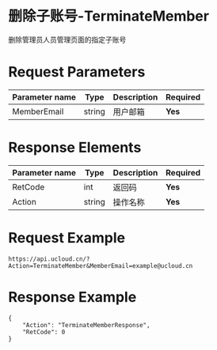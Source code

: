 # 删除子账号-TerminateMember

删除管理员人员管理页面的指定子账号

# Request Parameters
|Parameter name|Type|Description|Required|
|---|---|---|---|
|MemberEmail|string|用户邮箱|**Yes**|

# Response Elements
|Parameter name|Type|Description|Required|
|---|---|---|---|
|RetCode|int|返回码|**Yes**|
|Action|string|操作名称|**Yes**|

# Request Example
```
https://api.ucloud.cn/?Action=TerminateMember&MemberEmail=example@ucloud.cn
```

# Response Example
```
{
    "Action": "TerminateMemberResponse", 
    "RetCode": 0
}
```

